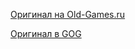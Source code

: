 [Оригинал на Old-Games.ru](https://www.old-games.ru/game/2106.html)

[Оригинал в GOG](gog.com/game/star_wars_xwing_alliance)

